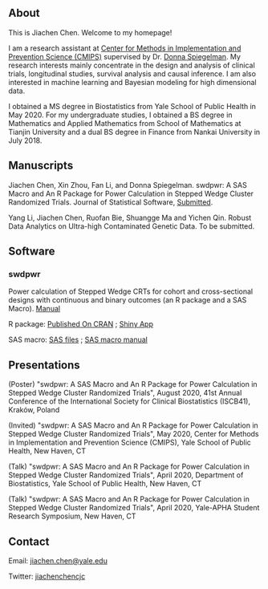 ## About

This is Jiachen Chen. Welcome to my homepage!

I am a research assistant at [Center for Methods in Implementation and Prevention Science (CMIPS)](https://publichealth.yale.edu/cmips/) supervised by Dr. [Donna Spiegelman](https://publichealth.yale.edu/cmips/profile/donna_spiegelman/). My research interests mainly concentrate in the design and analysis of clinical trials, longitudinal studies, survival analysis and causal inference. I am also interested in machine learning and Bayesian modeling for high dimensional data.

I obtained a MS degree in Biostatistics from Yale School of Public Health in May 2020. For my undergraduate studies, I obtained a BS degree in Mathematics and Applied Mathematics from School of Mathematics at Tianjin University and a dual BS degree in Finance from Nankai University in July 2018. 

## Manuscripts
Jiachen Chen, Xin Zhou, Fan Li, and Donna Spiegelman. swdpwr: A SAS Macro and An R Package for Power Calculation in Stepped Wedge Cluster Randomized Trials. Journal of Statistical Software, [Submitted](swdpwr-submit-v1.pdf).

Yang Li, Jiachen Chen, Ruofan Bie, Shuangge Ma and Yichen Qin. Robust Data Analytics on Ultra-high Contaminated Genetic Data. To be submitted.

## Software 

### swdpwr

Power calculation of Stepped Wedge CRTs for cohort and cross-sectional designs with continuous and binary outcomes (an R package and a SAS Macro). [Manual](manual.pdf)

R package: [Published On CRAN](https://CRAN.R-project.org/package=swdpwr) ; [Shiny App](https://jiachenchen322.shinyapps.io/swdpwr_shinyapp/)

SAS macro: [SAS files](SAS_macro.zip)  ;   [SAS macro manual](SAS_swdpwr_Macro_Manual.pdf)

## Presentations
(Poster) "swdpwr: A SAS Macro and An R Package for Power Calculation in Stepped Wedge Cluster Randomized Trials", August 2020, 41st Annual Conference of the International Society for Clinical Biostatistics (ISCB41), Kraków, Poland

(Invited) "swdpwr: A SAS Macro and An R Package for Power Calculation in Stepped Wedge Cluster Randomized Trials", May 2020, Center for Methods in Implementation and Prevention Science (CMIPS), Yale School of Public Health, New Haven, CT

(Talk) "swdpwr: A SAS Macro and An R Package for Power Calculation in Stepped Wedge Cluster Randomized Trials", April 2020, Department of Biostatistics, Yale School of Public Health, New Haven, CT

(Talk) "swdpwr: A SAS Macro and An R Package for Power Calculation in Stepped Wedge Cluster Randomized Trials", April 2020, Yale-APHA Student Research Symposium, New Haven, CT


## Contact
Email: jiachen.chen@yale.edu

Twitter: [jiachenchencjc](https://twitter.com/jiachenchencjc)
